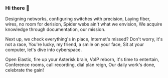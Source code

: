 ### Hi there 👋

<!--
**Ferricty/Ferricty** is a ✨ _special_ ✨ repository because its `README.md` (this file) appears on your GitHub profile.

Here are some ideas to get you started:

- 🔭 I’m currently working on ...
- 🌱 I’m currently learning ...
- 👯 I’m looking to collaborate on ...
- 🤔 I’m looking for help with ...
- 💬 Ask me about ...
- 📫 How to reach me: ...
- 😄 Pronouns: ...
- ⚡ Fun fact: ...
-->
Designing networks, configuring switches with precision,
Laying fiber, wires, no room for derision,
Spider webs ain't what we envision,
We acquire knowledge through documentation, our mission.

Next up, we check everything's in place,
Internet's missed? Don't worry, it's not a race,
You're lucky, my friend, a smile on your face,
Sit at your computer, let's dive into cyberspace.

Open Elastic, fire up your Asterisk brain,
VoIP reborn, it's time to entertain,
Conference rooms, call recording, dial plan reign,
Our daily work's done, celebrate the gain!
